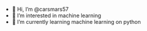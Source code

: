 - 👋 Hi, I’m @carsmars57
- 👀 I’m interested in machine learning
- 🌱 I’m currently learning machine learning on python 


<!---
carsmars57/carsmars57 is a ✨ special ✨ repository because its `README.md` (this file) appears on your GitHub profile.
You can click the Preview link to take a look at your changes.
--->
